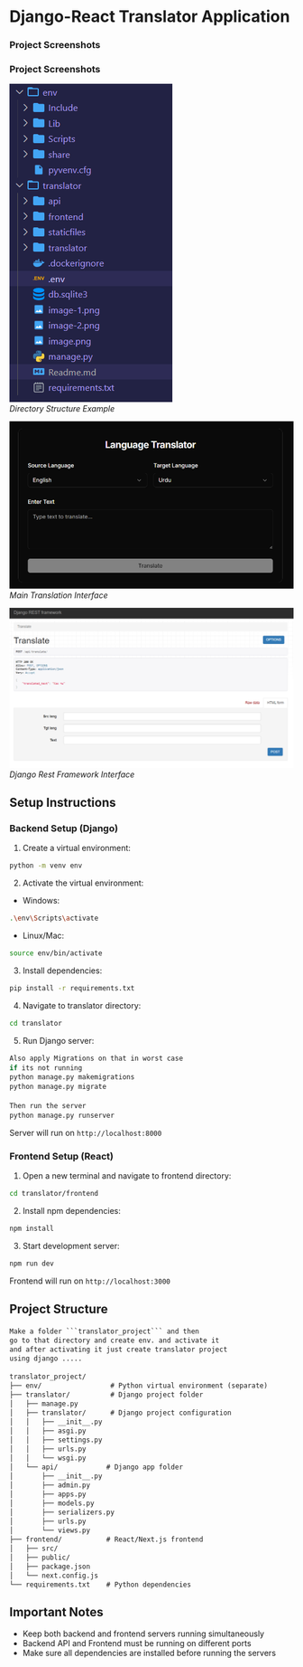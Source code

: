 # Django-React Translator Application

### Project Screenshots

### Project Screenshots

![Directory Structure](assets/image-2.png)  
*Directory Structure Example*

![Translation Interface](assets/image.png)
*Main Translation Interface*

![Django Reast Framework Interface](assets/image-1.png)  
*Django Rest Framework Interface*


## Setup Instructions

### Backend Setup (Django)

1. Create a virtual environment:
```bash
python -m venv env
```

2. Activate the virtual environment:
- Windows:
```bash
.\env\Scripts\activate
```
- Linux/Mac:
```bash
source env/bin/activate
```

3. Install dependencies:
```bash
pip install -r requirements.txt
```

4. Navigate to translator directory:
```bash
cd translator
```

5. Run Django server:
```bash
Also apply Migrations on that in worst case
if its not running 
python manage.py makemigrations
python manage.py migrate

Then run the server
python manage.py runserver
```
Server will run on `http://localhost:8000`

### Frontend Setup (React)

1. Open a new terminal and navigate to frontend directory:
```bash
cd translator/frontend
```

2. Install npm dependencies:
```bash
npm install
```

3. Start development server:
```bash
npm run dev
```
Frontend will run on `http://localhost:3000`

## Project Structure
```
Make a folder ```translator_project``` and then 
go to that directory and create env. and activate it 
and after activating it just create translator project 
using django .....

translator_project/
├── env/                 # Python virtual environment (separate)
├── translator/          # Django project folder
│   ├── manage.py
│   ├── translator/      # Django project configuration
│   │   ├── __init__.py
│   │   ├── asgi.py
│   │   ├── settings.py
│   │   ├── urls.py
│   │   └── wsgi.py
│   └── api/            # Django app folder
│       ├── __init__.py
│       ├── admin.py
│       ├── apps.py
│       ├── models.py
│       ├── serializers.py
│       ├── urls.py
│       └── views.py
├── frontend/           # React/Next.js frontend
│   ├── src/
│   ├── public/
│   ├── package.json
│   └── next.config.js
└── requirements.txt    # Python dependencies

```

## Important Notes
- Keep both backend and frontend servers running simultaneously
- Backend API and Frontend must be running on different ports
- Make sure all dependencies are installed before running the servers
